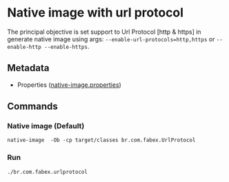 # Native image with url protocol

The principal objective is set support to Url Protocol [http & https] in generate native image using args: `--enable-url-protocols=http,https` or `--enable-http --enable-https`.
## Metadata
- Properties ([native-image.properties](src/main/resources/META-INF/native-image/native-image.properties))

## Commands

### Native image (Default)

``` commandline
native-image  -Ob -cp target/classes br.com.fabex.UrlProtocol
```
### Run

``` commandline
./br.com.fabex.urlprotocol
```